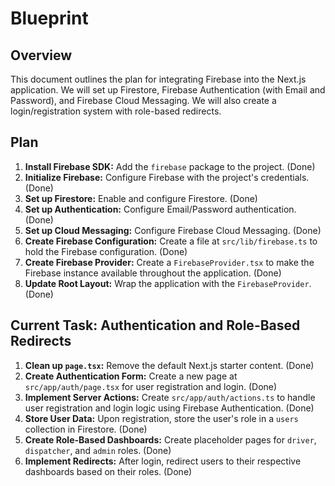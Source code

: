 # Blueprint

## Overview

This document outlines the plan for integrating Firebase into the Next.js application. We will set up Firestore, Firebase Authentication (with Email and Password), and Firebase Cloud Messaging. We will also create a login/registration system with role-based redirects.

## Plan

1.  **Install Firebase SDK:** Add the `firebase` package to the project. (Done)
2.  **Initialize Firebase:** Configure Firebase with the project's credentials. (Done)
3.  **Set up Firestore:** Enable and configure Firestore. (Done)
4.  **Set up Authentication:** Configure Email/Password authentication. (Done)
5.  **Set up Cloud Messaging:** Configure Firebase Cloud Messaging. (Done)
6.  **Create Firebase Configuration:** Create a file at `src/lib/firebase.ts` to hold the Firebase configuration. (Done)
7.  **Create Firebase Provider:** Create a `FirebaseProvider.tsx` to make the Firebase instance available throughout the application. (Done)
8.  **Update Root Layout:** Wrap the application with the `FirebaseProvider`. (Done)

## Current Task: Authentication and Role-Based Redirects

1.  **Clean up `page.tsx`:** Remove the default Next.js starter content. (Done)
2.  **Create Authentication Form:** Create a new page at `src/app/auth/page.tsx` for user registration and login. (Done)
3.  **Implement Server Actions:** Create `src/app/auth/actions.ts` to handle user registration and login logic using Firebase Authentication. (Done)
4.  **Store User Data:** Upon registration, store the user's role in a `users` collection in Firestore. (Done)
5.  **Create Role-Based Dashboards:** Create placeholder pages for `driver`, `dispatcher`, and `admin` roles. (Done)
6.  **Implement Redirects:** After login, redirect users to their respective dashboards based on their roles. (Done)
